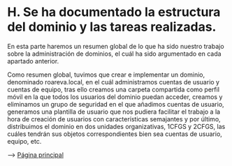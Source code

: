 # H. Se ha documentado la estructura del dominio y las tareas realizadas.
En esta parte haremos un resumen global de lo que ha sido nuestro trabajo sobre la administración de dominios, el cuál ha sido argumentado en cada apartado anterior.

Como resumen global, tuvimos que crear e implementar un dominio, denominado roareva.local, en el cuál administramos cuentas de usuario y cuentas de equipo, tras ello creamos una carpeta compartida como perfil móvil en la que todos los usuarios del dominio puedan acceder, creamos y eliminamos un grupo de seguridad en el que añadimos cuentas de usuario, generamos una plantilla de usuario que nos pudiera facilitar el trabajo a la hora de creación de usuarios con características semajantes y por último, distribuimos el dominio en dos unidades organizativas, 1CFGS y 2CFGS, las cuáles tendrán sus objetos correspondientes bien sea cuentas de usuario, equipo, etc. 

--> [Página principal](https://github.com/roareva/ISO-Administracion_de_dominios)
